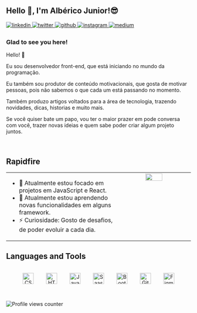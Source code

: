 ## Hello 👋, I'm Albérico Junior!😎  
<a href="https://www.linkedin.com/in/alberico-junior/" target="_blank">
<img src=https://img.shields.io/badge/linkedin-%231E77B5.svg?&style=for-the-badge&logo=linkedin&logoColor=white alt=linkedin style="margin-bottom: 5px;" />
</a>
<a href="https://twitter.com/AlbericoJr_" target="_blank">
<img src=https://img.shields.io/badge/twitter-%2300acee.svg?&style=for-the-badge&logo=twitter&logoColor=white alt=twitter style="margin-bottom: 5px;" />
</a>
<a href="https://github.com/AlbericoJr" target="_blank">
<img src=https://img.shields.io/badge/github-%2324292e.svg?&style=for-the-badge&logo=github&logoColor=white alt=github style="margin-bottom: 5px;" />
</a>
<a href="https://instagram.com/primo.nerd_?igshid=YmMyMTA2M2Y=" target="_blank">
<img src=https://img.shields.io/badge/instagram-%23000000.svg?&style=for-the-badge&logo=instagram&logoColor=white alt=instagram style="margin-bottom: 5px;" />
</a>
<a href="https://medium.com/@albericoJr" target="_blank">
<img src=https://img.shields.io/badge/medium-%23292929.svg?&style=for-the-badge&logo=medium&logoColor=white alt=medium style="margin-bottom: 5px;" />
</a>

### Glad to see you here!  
Hello! 👋

Eu sou desenvolvedor front-end, que está iniciando no mundo da programação.

Eu também sou produtor de conteúdo motivacionais, que gosta de motivar pessoas, pois não sabemos o que cada um está passando no momento.

Também produzo artigos voltados para a área de tecnologia, trazendo novidades, dicas, historias e muito mais.

Se você quiser bate um papo, vou ter o maior prazer em pode conversa com você, trazer novas ideias e quem sabe poder criar algum projeto juntos.   

<br/>  


## Rapidfire  
<table><tr><td valign="top" width="60%">

- 🔭 Atualmente estou focado em projetos em JavaScript e React.  
- 🌱 Atualmente estou aprendendo novas funcionalidades em alguns framework.
- ⚡ Curiosidade: Gosto de desafios, de poder evoluir a cada dia.

</td><td valign="top" width="60%">

<div align="center">
<img src="https://i.pinimg.com/564x/f8/c4/ed/f8c4ed7ce2eea175f50d83a181419197.jpg" align="center" style="width: 50%" />
</div>  

<br/>
</td></tr></table>  

## Languages and Tools  
<div align="center">  
<img style="margin: 15px" src="https://profilinator.rishav.dev/skills-assets/css3-original-wordmark.svg" alt="CSS3" height="30" />  
<img style="margin: 15px" src="https://profilinator.rishav.dev/skills-assets/html5-original-wordmark.svg" alt="HTML5" height="30" />  
<img style="margin: 15px" src="https://profilinator.rishav.dev/skills-assets/javascript-original.svg" alt="JavaScript" height="30" />
<img style="margin: 15px" src="https://upload.wikimedia.org/wikipedia/commons/thumb/9/96/Sass_Logo_Color.svg/640px-Sass_Logo_Color.svg.png" alt="Saas" height="30" />
<img style="margin: 15px" src="https://profilinator.rishav.dev/skills-assets/bootstrap-plain.svg" alt="Bootstrap" height="30" />  
<img style="margin: 15px" src="https://profilinator.rishav.dev/skills-assets/git-scm-icon.svg" alt="Git" height="30" />  
<img style="margin: 15px" src="https://profilinator.rishav.dev/skills-assets/figma-icon.svg" alt="Figma" height="30" />  
</div>  
<br/>

![Profile views counter](https://komarev.com/ghpvc/?username=rishavanand&&style=flat-square)
